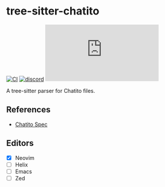 # tree-sitter-chatito

[![CI][ci]](https://github.com/tree-sitter-grammars/tree-sitter-chatito/actions/workflows/ci.yml)
[![discord][discord]](https://discord.gg/w7nTvsVJhm)
[![matrix][matrix]](https://matrix.to/#/#nvim-treesitter:matrix.org)

A tree-sitter parser for Chatito files.

## References

* [Chatito Spec](https://github.com/rodrigopivi/Chatito/blob/master/spec.md)

## Editors

- [x] Neovim
- [ ] Helix
- [ ] Emacs
- [ ] Zed

[ci]: https://img.shields.io/github/actions/workflow/status/tree-sitter-grammars/tree-sitter-chatito/ci.yml?logo=github&label=CI
[discord]: https://img.shields.io/discord/1063097320771698699?logo=discord&label=tree-sitter
[matrix]: https://img.shields.io/matrix/nvim-treesitter%3Amatrix.org?logo=matrix&label=nvim-treesitter
